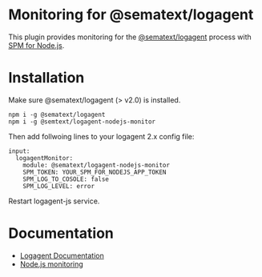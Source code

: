 # Monitoring for @sematext/logagent

This plugin provides monitoring for the [@sematext/logagent](https://www.npmjs.com/package/@sematext/logagent) process with [SPM for Node.js](https://sematext.com/spm/integrations/nodejs-monitoring/).

# Installation 

Make sure @sematext/logagent (> v2.0) is installed.

```
npm i -g @sematext/logagent 
npm i -g @semtext/logagent-nodejs-monitor 
```

Then add follwoing lines to your logagent 2.x config file: 

```
input:
  logagentMonitor:
    module: @sematext/logagent-nodejs-monitor
    SPM_TOKEN: YOUR_SPM_FOR_NODEJS_APP_TOKEN
    SPM_LOG_TO_COSOLE: false
    SPM_LOG_LEVEL: error

````

Restart logagent-js service. 

# Documentation

- [Logagent Documentation](https://sematext.com/docs/logagent/)
- [Node.js monitoring](https://sematext.com/docs/integration/node.js/)
